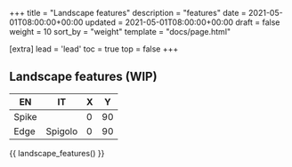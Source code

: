 +++
title = "Landscape features"
description = "features"
date = 2021-05-01T08:00:00+00:00
updated = 2021-05-01T08:00:00+00:00
draft = false
weight = 10
sort_by = "weight"
template = "docs/page.html"

[extra]
lead = 'lead'
toc = true
top = false
+++




## Landscape features (WIP)


<div id="landscape_features_table"></div>

| EN    | IT      | X | Y  |
|-------|---------|---|----|
| Spike |         | 0 | 90 |
| Edge  | Spigolo | 0 | 90 |

<!-- <div>
    <img id="image" src="https://upload.wikimedia.org/wikipedia/commons/d/da/Klim_gordel.jpg" width="400" height="300" />
</div> -->
<!-- <label for="textColumnSelect">Select Text Column: </label> -->

{{ landscape_features() }}

